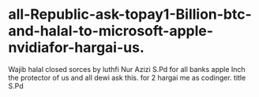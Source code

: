 # all-Republic-ask-topay1-Billion-btc-and-halal-to-microsoft-apple-nvidiafor-hargai-us.
Wajib halal closed sorces by luthfi Nur Azizi S.Pd for all banks apple Inch the protector of us and all dewi ask this. for 2 hargai me as codinger. title S.Pd

